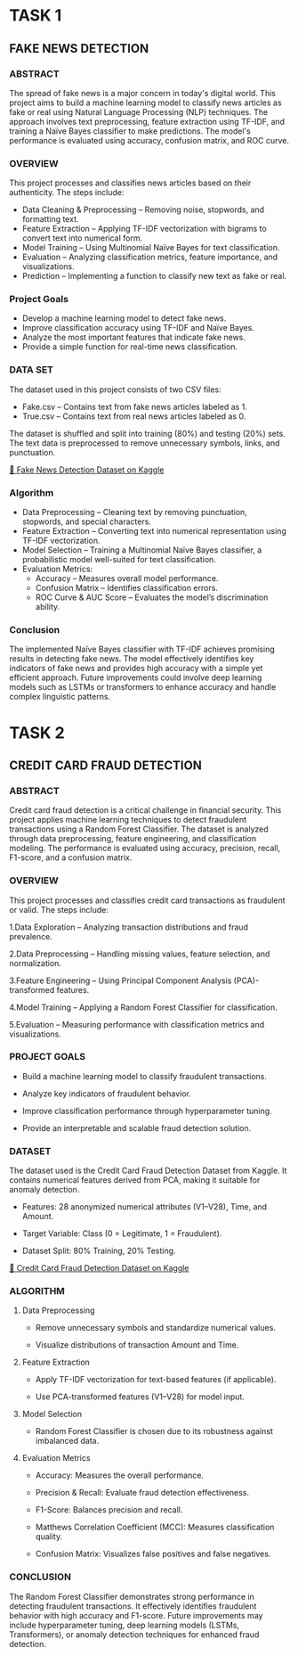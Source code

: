 # TASK 1
## FAKE NEWS DETECTION


### ABSTRACT

The spread of fake news is a major concern in today's digital world. This project aims to build a machine learning model to classify news articles as fake or real using Natural Language Processing (NLP) techniques. The approach involves text preprocessing, feature extraction using TF-IDF, and training a Naïve Bayes classifier to make predictions. The model's performance is evaluated using accuracy, confusion matrix, and ROC curve.



### OVERVIEW

 This project processes and classifies news articles based on their authenticity. The steps include:

- Data Cleaning & Preprocessing – Removing noise, stopwords, and formatting text.
- Feature Extraction – Applying TF-IDF vectorization with bigrams to convert text into numerical form.
- Model Training – Using Multinomial Naïve Bayes for text classification.
- Evaluation – Analyzing classification metrics, feature importance, and visualizations.
- Prediction – Implementing a function to classify new text as fake or real.


### Project Goals

- Develop a machine learning model to detect fake news.
- Improve classification accuracy using TF-IDF and Naïve Bayes.
- Analyze the most important features that indicate fake news.
- Provide a simple function for real-time news classification.


### DATA SET
The dataset used in this project consists of two CSV files:
   - Fake.csv – Contains text from fake news articles labeled as 1.
   - True.csv – Contains text from real news articles labeled as 0.

The dataset is shuffled and split into training (80%) and testing (20%) sets. The text data is preprocessed to remove unnecessary symbols, links, and punctuation.

[🔗 Fake News Detection Dataset on Kaggle](https://www.kaggle.com/datasets/jainpooja/fake-news-detection)


### Algorithm

- Data Preprocessing – Cleaning text by removing punctuation, stopwords, and special characters.
- Feature Extraction – Converting text into numerical representation using TF-IDF vectorization.
- Model Selection – Training a Multinomial Naïve Bayes classifier, a probabilistic model well-suited for text classification.
- Evaluation Metrics:
    - Accuracy – Measures overall model performance.
    - Confusion Matrix – Identifies classification errors.
    - ROC Curve & AUC Score – Evaluates the model’s discrimination ability.

### Conclusion

  The implemented Naïve Bayes classifier with TF-IDF achieves promising results in detecting fake news. The model effectively identifies key indicators of fake news and provides high accuracy with a simple yet efficient approach. Future improvements could involve deep learning models such as LSTMs or transformers to enhance accuracy and handle complex linguistic patterns.






# TASK 2
## CREDIT CARD FRAUD DETECTION


### ABSTRACT
Credit card fraud detection is a critical challenge in financial security. This project applies machine learning techniques to detect fraudulent transactions using a Random Forest Classifier. The dataset is analyzed through data preprocessing, feature engineering, and classification modeling. The performance is evaluated using accuracy, precision, recall, F1-score, and a confusion matrix.


### OVERVIEW
This project processes and classifies credit card transactions as fraudulent or valid. The steps include:

1.Data Exploration – Analyzing transaction distributions and fraud prevalence.

2.Data Preprocessing – Handling missing values, feature selection, and normalization.

3.Feature Engineering – Using Principal Component Analysis (PCA)-transformed features.

4.Model Training – Applying a Random Forest Classifier for classification.

5.Evaluation – Measuring performance with classification metrics and visualizations.

### PROJECT GOALS
  - Build a machine learning model to classify fraudulent transactions.

  - Analyze key indicators of fraudulent behavior.

  - Improve classification performance through hyperparameter tuning.

  - Provide an interpretable and scalable fraud detection solution.

### DATASET
The dataset used is the Credit Card Fraud Detection Dataset from Kaggle. It contains numerical features derived from PCA, making it suitable for anomaly detection.

   - Features: 28 anonymized numerical attributes (V1–V28), Time, and Amount.

   - Target Variable: Class (0 = Legitimate, 1 = Fraudulent).

   - Dataset Split: 80% Training, 20% Testing.

[🔗 Credit Card Fraud Detection Dataset on Kaggle](https://www.kaggle.com/datasets/mlg-ulb/creditcardfraud/data)

### ALGORITHM
1. Data Preprocessing

    - Remove unnecessary symbols and standardize numerical values.

    - Visualize distributions of transaction Amount and Time.

2. Feature Extraction

    - Apply TF-IDF vectorization for text-based features (if applicable).

    - Use PCA-transformed features (V1–V28) for model input.

3. Model Selection

    - Random Forest Classifier is chosen due to its robustness against imbalanced data.

4. Evaluation Metrics

   - Accuracy: Measures the overall performance.

   - Precision & Recall: Evaluate fraud detection effectiveness.

   - F1-Score: Balances precision and recall.

   - Matthews Correlation Coefficient (MCC): Measures classification quality.

   - Confusion Matrix: Visualizes false positives and false negatives.

### CONCLUSION
The Random Forest Classifier demonstrates strong performance in detecting fraudulent transactions. It effectively identifies fraudulent behavior with high accuracy and F1-score. Future improvements may include hyperparameter tuning, deep learning models (LSTMs, Transformers), or anomaly detection techniques for enhanced fraud detection.





